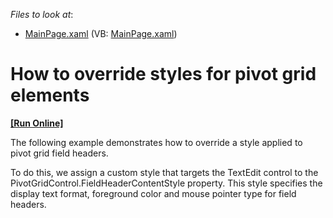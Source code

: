 <!-- default file list -->
*Files to look at*:

* [MainPage.xaml](./CS/DXPivotGrid_OverrideElementStyles/MainPage.xaml) (VB: [MainPage.xaml](./VB/DXPivotGrid_OverrideElementStyles/MainPage.xaml))
<!-- default file list end -->
# How to override styles for pivot grid elements
<!-- run online -->
**[[Run Online]](https://codecentral.devexpress.com/e3856)**
<!-- run online end -->


<p>The following example demonstrates how to override a style applied to pivot grid field headers.</p><p>To do this, we assign a custom style that targets the TextEdit control to the PivotGridControl.FieldHeaderContentStyle property. This style specifies the display text format, foreground color and mouse pointer type for field headers.</p><br />


<br/>


